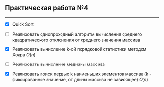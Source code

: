 ## Практическая работа №4
___

- [x] Quick Sort
- [ ] Реализовать однопроходный алгоритм вычисления среднего квадратического отклонения от среднего значения массива
- [x] Реализовать вычисление k-ой порядковой статистики методом Хоара $O(n)$
- [ ] Реализовать вычисление медианы массива
- [x] Реализовать поиск первых k наименьших элементов массива (k - фиксированное значение, от длины массива не зависящее) $O(n)$

